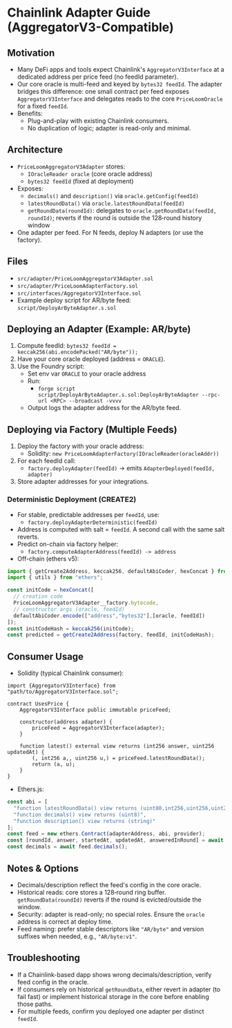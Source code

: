 # Chainlink Adapter Guide (AggregatorV3-Compatible)

## Motivation
- Many DeFi apps and tools expect Chainlink's `AggregatorV3Interface` at a dedicated address per price feed (no feedId parameter).
- Our core oracle is multi-feed and keyed by `bytes32 feedId`. The adapter bridges this difference: one small contract per feed exposes `AggregatorV3Interface` and delegates reads to the core `PriceLoomOracle` for a fixed `feedId`.
- Benefits:
  - Plug-and-play with existing Chainlink consumers.
  - No duplication of logic; adapter is read-only and minimal.

## Architecture
- `PriceLoomAggregatorV3Adapter` stores:
  - `IOracleReader oracle` (core oracle address)
  - `bytes32 feedId` (fixed at deployment)
- Exposes:
  - `decimals()` and `description()` via `oracle.getConfig(feedId)`
  - `latestRoundData()` via `oracle.latestRoundData(feedId)`
  - `getRoundData(roundId)`: delegates to `oracle.getRoundData(feedId, roundId)`; reverts if the round is outside the 128‑round history window
- One adapter per feed. For N feeds, deploy N adapters (or use the factory).

## Files
- `src/adapter/PriceLoomAggregatorV3Adapter.sol`
- `src/adapter/PriceLoomAdapterFactory.sol`
- `src/interfaces/AggregatorV3Interface.sol`
- Example deploy script for AR/byte feed: `script/DeployArByteAdapter.s.sol`

## Deploying an Adapter (Example: AR/byte)
1) Compute feedId: `bytes32 feedId = keccak256(abi.encodePacked("AR/byte"));`
2) Have your core oracle deployed (address = `ORACLE`).
3) Use the Foundry script:
   - Set env var `ORACLE` to your oracle address
   - Run:
     - `forge script script/DeployArByteAdapter.s.sol:DeployArByteAdapter --rpc-url <RPC> --broadcast -vvvv`
   - Output logs the adapter address for the AR/byte feed.

## Deploying via Factory (Multiple Feeds)
1) Deploy the factory with your oracle address:
   - Solidity: `new PriceLoomAdapterFactory(IOracleReader(oracleAddr))`
2) For each feedId call:
   - `factory.deployAdapter(feedId)` → emits `AdapterDeployed(feedId, adapter)`
3) Store adapter addresses for your integrations.

### Deterministic Deployment (CREATE2)
- For stable, predictable addresses per `feedId`, use:
  - `factory.deployAdapterDeterministic(feedId)`
- Address is computed with salt = `feedId`. A second call with the same salt reverts.
- Predict on-chain via factory helper:
  - `factory.computeAdapterAddress(feedId) -> address`
- Off-chain (ethers v5):
```ts
import { getCreate2Address, keccak256, defaultAbiCoder, hexConcat } from "ethers/lib/utils";
import { utils } from "ethers";

const initCode = hexConcat([
  // creation code
  PriceLoomAggregatorV3Adapter__factory.bytecode,
  // constructor args (oracle, feedId)
  defaultAbiCoder.encode(["address","bytes32"],[oracle, feedId])
]);
const initCodeHash = keccak256(initCode);
const predicted = getCreate2Address(factory, feedId, initCodeHash);
```

## Consumer Usage
- Solidity (typical Chainlink consumer):
```solidity
import {AggregatorV3Interface} from "path/to/AggregatorV3Interface.sol";

contract UsesPrice {
    AggregatorV3Interface public immutable priceFeed;

    constructor(address adapter) {
        priceFeed = AggregatorV3Interface(adapter);
    }

    function latest() external view returns (int256 answer, uint256 updatedAt) {
        (, int256 a,, uint256 u,) = priceFeed.latestRoundData();
        return (a, u);
    }
}
```

- Ethers.js:
```ts
const abi = [
  "function latestRoundData() view returns (uint80,int256,uint256,uint256,uint80)",
  "function decimals() view returns (uint8)",
  "function description() view returns (string)"
];
const feed = new ethers.Contract(adapterAddress, abi, provider);
const [roundId, answer, startedAt, updatedAt, answeredInRound] = await feed.latestRoundData();
const decimals = await feed.decimals();
```

## Notes & Options
- Decimals/description reflect the feed's config in the core oracle.
- Historical reads: core stores a 128‑round ring buffer. `getRoundData(roundId)` reverts if the round is evicted/outside the window.
- Security: adapter is read-only; no special roles. Ensure the `oracle` address is correct at deploy time.
- Feed naming: prefer stable descriptors like `"AR/byte"` and version suffixes when needed, e.g., `"AR/byte:v1"`.

## Troubleshooting
- If a Chainlink-based dapp shows wrong decimals/description, verify feed config in the oracle.
- If consumers rely on historical `getRoundData`, either revert in adapter (to fail fast) or implement historical storage in the core before enabling those paths.
- For multiple feeds, confirm you deployed one adapter per distinct `feedId`.
